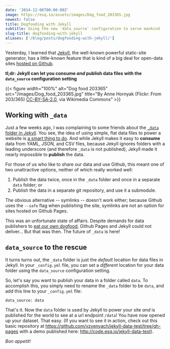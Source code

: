 ```yaml
---
date: '2014-12-06T00:00:00Z'
image: https://esq.io/assets/images/Dog_food_203365.jpg
newest: false
title: Dogfooding with Jekyll
subtitle: Using the new `data_source` configuration to serve mankind
slug-title: dogfooding-with-jekyll
aliases: ['/blog/posts/dogfooding-with-jekyll/']
---
```


Yesterday, I learned that [Jekyll](http://jekyllrb.com/), the well-known powerful static-site generator, has a little-known feature that is kind of a big deal for open-data sites [hosted on Github](https://help.github.com/articles/using-jekyll-with-pages/).

**tl;dr: Jekyll can let you consume _and_ publish data files with the `data_source` configuration setting**

<!--break-->

{{< figure width="100%" alt="Dog food 203365" src="/images/Dog_food_203365.jpg" title="By Anne Hornyak (Flickr: From 203/365) [CC-BY-SA-2.0](http://creativecommons.org/licenses/by-sa/2.0), via Wikimedia Commons" >}}

## Working with `_data`

Just a few weeks ago, I was complaining to some friends about the [`_data` folder in Jekyll](http://jekyllrb.com/docs/datafiles/). You see, the idea of using simple, flat data files to power a website is [a smart thing to do](./posts/dumbdata/). And while Jekyll makes it easy to **consume** data from YAML, JSON, and CSV files, because Jekyll ignores folders with a leading underscore (and therefore `_data` is not published), Jekyll made it nearly impossible to **publish** the data.

For those of us who like to share our data and use Github, this meant one of two unattractive options, neither of which really worked well:

1. Publish the data twice, once in the `_data` folder and once in a separate `data` folder; or
2. Publish the data in a separate git repository, and use it a submodule.

The obvious alternative -- symlinks -- doesn't work either; because Github uses the `--safe` flag when publishing the site, symlinks are not an option for sites hosted on Github Pages.

This was an unfortunate state of affairs. Despite demands for data publishers to [eat our own dogfood](http://www.antheawatsonstrong.com/writing/2014/9/25/hey-uncle-sam-eat-your-own-dogfood), Github Pages and Jekyll could not deliver... But that was then. The future of `_data` is here!

## `data_source` to the rescue

It turns turns out, the `_data` folder is just the _default_ location for data files in Jekyll. In your `_config.yml` file, you can set a _different_ location for your data folder using the `data_source` configuration setting.

So, let's say you want to publish your data in a folder called `data`. To accomplish this, you simply need to rename the `_data` folder to be `data`, and add this line to your `_config.yml` file:

    data_source: data

That's it. Now the `data` folder is used by Jekyll to power your site _and_ is published for the world to see at a url endpoint `/data`! You have now opened up your dataset. That easy. (If you want to see it in action, check out this basic repository at <https://github.com/vzvenyach/jekyll-data-test/tree/gh-pages> with a demo published here: <http://code.esq.io/jekyll-data-test>).

_Bon appetit_!
